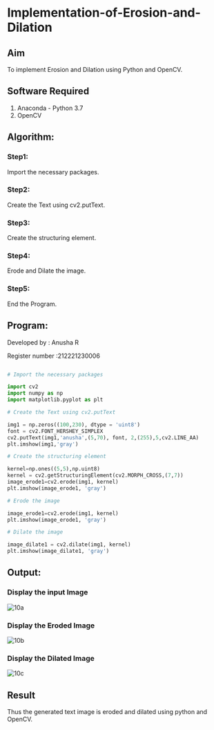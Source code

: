 # Implementation-of-Erosion-and-Dilation
## Aim
To implement Erosion and Dilation using Python and OpenCV.
## Software Required
1. Anaconda - Python 3.7
2. OpenCV
## Algorithm:
### Step1:

Import the necessary packages.

### Step2:

Create the Text using cv2.putText.

### Step3:

Create the structuring element.

### Step4:

Erode and Dilate the image.

### Step5:

End the Program.

## Program:

Developed by : Anusha R

Register number :212221230006

``` Python

# Import the necessary packages

import cv2
import numpy as np
import matplotlib.pyplot as plt

# Create the Text using cv2.putText

img1 = np.zeros((100,230), dtype = 'uint8')
font = cv2.FONT_HERSHEY_SIMPLEX
cv2.putText(img1,'anusha',(5,70), font, 2,(255),5,cv2.LINE_AA)
plt.imshow(img1,'gray')

# Create the structuring element

kernel=np.ones((5,5),np.uint8)
kernel = cv2.getStructuringElement(cv2.MORPH_CROSS,(7,7))
image_erode1=cv2.erode(img1, kernel)
plt.imshow(image_erode1, 'gray')

# Erode the image

image_erode1=cv2.erode(img1, kernel)
plt.imshow(image_erode1, 'gray')

# Dilate the image

image_dilate1 = cv2.dilate(img1, kernel)
plt.imshow(image_dilate1, 'gray')


```
## Output:

### Display the input Image

![10a](https://user-images.githubusercontent.com/93427472/235294670-35ef9e28-25c2-4bd3-a9e6-0a8daebc06d9.png)

### Display the Eroded Image

![10b](https://user-images.githubusercontent.com/93427472/235294681-4a93af6b-c066-4c51-a744-3618b1b2d81f.png)

### Display the Dilated Image

![10c](https://user-images.githubusercontent.com/93427472/235294709-6099cfa0-f737-405c-9252-859da66e5c89.png)


## Result
Thus the generated text image is eroded and dilated using python and OpenCV.
